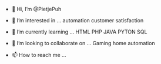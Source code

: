 - 👋 Hi, I’m @PietjePuh
- 👀 I’m interested in ...
automation 
customer satisfaction

- 🌱 I’m currently learning ...
HTML
PHP
JAVA
PYTON
SQL

- 💞️ I’m looking to collaborate on ...
Gaming
home automation


- 📫 How to reach me ...
